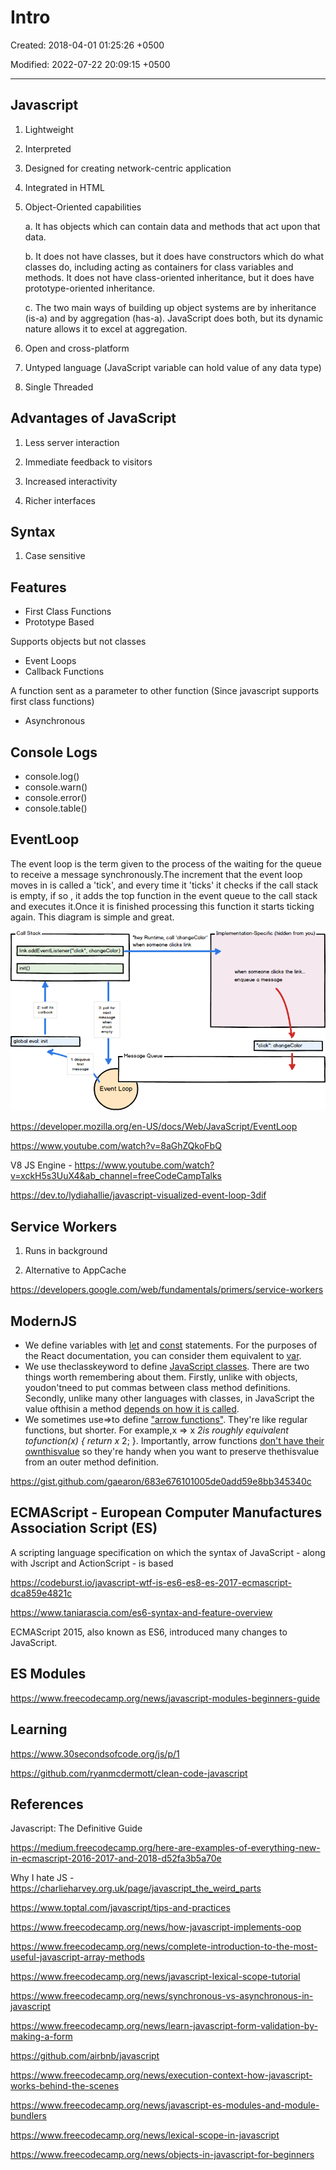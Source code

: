 # Intro

Created: 2018-04-01 01:25:26 +0500

Modified: 2022-07-22 20:09:15 +0500

---

## Javascript

1. Lightweight

2. Interpreted

3. Designed for creating network-centric application

4. Integrated in HTML

5. Object-Oriented capabilities

    a.  It has objects which can contain data and methods that act upon that data.

    b.  It does not have classes, but it does have constructors which do what classes do, including acting as containers for class variables and methods. It does not have class-oriented inheritance, but it does have prototype-oriented inheritance.

    c.  The two main ways of building up object systems are by inheritance (is-a) and by aggregation (has-a). JavaScript does both, but its dynamic nature allows it to excel at aggregation.

6. Open and cross-platform

7. Untyped language (JavaScript variable can hold value of any data type)

8. Single Threaded

## Advantages of JavaScript

1. Less server interaction

2. Immediate feedback to visitors

3. Increased interactivity

4. Richer interfaces

## Syntax

1. Case sensitive

## Features

- First Class Functions
- Prototype Based

Supports objects but not classes

- Event Loops
- Callback Functions

A function sent as a parameter to other function (Since javascript supports first class functions)

- Asynchronous

## Console Logs

- console.log()
- console.warn()
- console.error()
- console.table()

## EventLoop

The event loop is the term given to the process of the waiting for the queue to receive a message synchronously.The increment that the event loop moves in is called a 'tick', and every time it 'ticks' it checks if the call stack is empty, if so , it adds the top function in the event queue to the call stack and executes it.Once it is finished processing this function it starts ticking again. This diagram is simple and great.

![image](media/Intro-image1.png)

<https://developer.mozilla.org/en-US/docs/Web/JavaScript/EventLoop>

<https://www.youtube.com/watch?v=8aGhZQkoFbQ>

V8 JS Engine - <https://www.youtube.com/watch?v=xckH5s3UuX4&ab_channel=freeCodeCampTalks>

<https://dev.to/lydiahallie/javascript-visualized-event-loop-3dif>

## Service Workers

1. Runs in background

2. Alternative to AppCache

<https://developers.google.com/web/fundamentals/primers/service-workers>

## ModernJS

- We define variables with [let](https://developer.mozilla.org/en-US/docs/Web/JavaScript/Reference/Statements/let) and [const](https://developer.mozilla.org/en-US/docs/Web/JavaScript/Reference/Statements/const) statements. For the purposes of the React documentation, you can consider them equivalent to [var](https://developer.mozilla.org/en-US/docs/Web/JavaScript/Reference/Statements/var).
- We use theclasskeyword to define [JavaScript classes](https://developer.mozilla.org/en-US/docs/Web/JavaScript/Reference/Classes). There are two things worth remembering about them. Firstly, unlike with objects, youdon'tneed to put commas between class method definitions. Secondly, unlike many other languages with classes, in JavaScript the value ofthisin a method [depends on how it is called](https://developer.mozilla.org/en-US/docs/Web/JavaScript/Reference/Classes#Boxing_with_prototype_and_static_methods).
- We sometimes use=>to define ["arrow functions"](https://developer.mozilla.org/en-US/docs/Web/JavaScript/Reference/Functions/Arrow_functions). They're like regular functions, but shorter. For example,x => x *2is roughly equivalent tofunction(x) { return x* 2; }. Importantly, arrow functions [don't have their ownthisvalue](https://developer.mozilla.org/en-US/docs/Web/JavaScript/Reference/Functions/Arrow_functions#No_separate_this) so they're handy when you want to preserve thethisvalue from an outer method definition.

<https://gist.github.com/gaearon/683e676101005de0add59e8bb345340c>

## ECMAScript - European Computer Manufactures Association Script (ES)

A scripting language specification on which the syntax of JavaScript - along with Jscript and ActionScript - is based

<https://codeburst.io/javascript-wtf-is-es6-es8-es-2017-ecmascript-dca859e4821c>

<https://www.taniarascia.com/es6-syntax-and-feature-overview>

ECMAScript 2015, also known as ES6, introduced many changes to JavaScript.

## ES Modules

<https://www.freecodecamp.org/news/javascript-modules-beginners-guide>

## Learning

<https://www.30secondsofcode.org/js/p/1>

<https://github.com/ryanmcdermott/clean-code-javascript>

## References

Javascript: The Definitive Guide

<https://medium.freecodecamp.org/here-are-examples-of-everything-new-in-ecmascript-2016-2017-and-2018-d52fa3b5a70e>

Why I hate JS - <https://charlieharvey.org.uk/page/javascript_the_weird_parts>

<https://www.toptal.com/javascript/tips-and-practices>

<https://www.freecodecamp.org/news/how-javascript-implements-oop>

<https://www.freecodecamp.org/news/complete-introduction-to-the-most-useful-javascript-array-methods>

<https://www.freecodecamp.org/news/javascript-lexical-scope-tutorial>

<https://www.freecodecamp.org/news/synchronous-vs-asynchronous-in-javascript>

<https://www.freecodecamp.org/news/learn-javascript-form-validation-by-making-a-form>

<https://github.com/airbnb/javascript>

<https://www.freecodecamp.org/news/execution-context-how-javascript-works-behind-the-scenes>

<https://www.freecodecamp.org/news/javascript-es-modules-and-module-bundlers>

<https://www.freecodecamp.org/news/lexical-scope-in-javascript>

<https://www.freecodecamp.org/news/objects-in-javascript-for-beginners>
